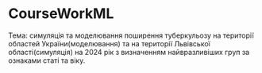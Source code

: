 # CourseWorkML

Тема: симуляція та моделювання поширення туберкульозу на території областей України(моделювання) та на території Львівської області(симуляція) на 2024 рік з визначенням найвразливіших груп за ознаками статі та віку.
